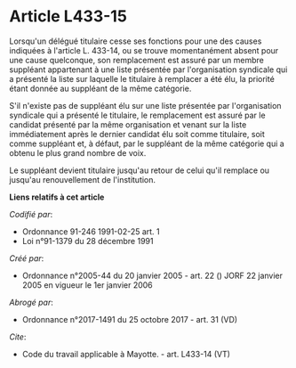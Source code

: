 # Article L433-15

Lorsqu'un délégué titulaire cesse ses fonctions pour une des causes indiquées à l'article L. 433-14, ou se trouve
momentanément absent pour une cause quelconque, son remplacement est assuré par un membre suppléant appartenant à une liste
présentée par l'organisation syndicale qui a présenté la liste sur laquelle le titulaire à remplacer a été élu, la priorité
étant donnée au suppléant de la même catégorie.

S'il n'existe pas de suppléant élu sur une liste présentée par l'organisation syndicale qui a présenté le titulaire, le
remplacement est assuré par le candidat présenté par la même organisation et venant sur la liste immédiatement après le
dernier candidat élu soit comme titulaire, soit comme suppléant et, à défaut, par le suppléant de la même catégorie qui a
obtenu le plus grand nombre de voix.

Le suppléant devient titulaire jusqu'au retour de celui qu'il remplace ou jusqu'au renouvellement de l'institution.

**Liens relatifs à cet article**

_Codifié par_:

  - Ordonnance 91-246 1991-02-25 art. 1
  - Loi n°91-1379 du 28 décembre 1991

_Créé par_:

  - Ordonnance n°2005-44 du 20 janvier 2005 - art. 22 () JORF 22 janvier 2005 en vigueur le 1er janvier 2006

_Abrogé par_:

  - Ordonnance n°2017-1491 du 25 octobre 2017 - art. 31 (VD)

_Cite_:

  - Code du travail applicable à Mayotte. - art. L433-14 (VT)
